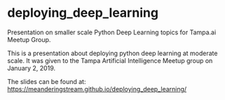 # deploying_deep_learning
Presentation on smaller scale Python Deep Learning topics for Tampa.ai Meetup Group.

This is a presentation about deploying python deep learning at moderate scale.  It was given to the Tampa Artificial Intelligence Meetup group on January 2, 2019.

The slides can be found at:  https://meanderingstream.github.io/deploying_deep_learning/ 
